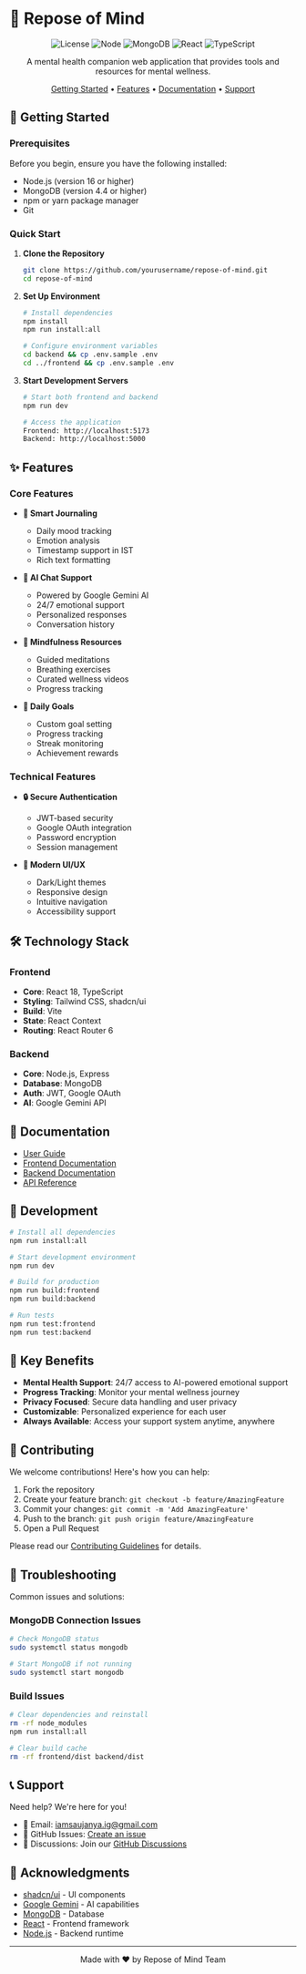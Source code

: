 # 🌿 Repose of Mind

<div align="center">

![License](https://img.shields.io/badge/license-MIT-blue.svg)
![Node](https://img.shields.io/badge/node-%3E%3D16.0.0-brightgreen.svg)
![MongoDB](https://img.shields.io/badge/mongodb-%3E%3D4.4.0-green.svg)
![React](https://img.shields.io/badge/react-%5E18.2.0-blue.svg)
![TypeScript](https://img.shields.io/badge/typescript-%5E5.3.3-blue.svg)

A mental health companion web application that provides tools and resources for mental wellness.

[Getting Started](#getting-started) • [Features](#features) • [Documentation](#documentation) • [Support](#support)

</div>

## 🚀 Getting Started

### Prerequisites

Before you begin, ensure you have the following installed:
- Node.js (version 16 or higher)
- MongoDB (version 4.4 or higher)
- npm or yarn package manager
- Git

### Quick Start

1. **Clone the Repository**
   ```bash
   git clone https://github.com/yourusername/repose-of-mind.git
   cd repose-of-mind
   ```

2. **Set Up Environment**
   ```bash
   # Install dependencies
   npm install
   npm run install:all

   # Configure environment variables
   cd backend && cp .env.sample .env
   cd ../frontend && cp .env.sample .env
   ```

3. **Start Development Servers**
   ```bash
   # Start both frontend and backend
   npm run dev

   # Access the application
   Frontend: http://localhost:5173
   Backend: http://localhost:5000
   ```

## ✨ Features

### Core Features
- **📝 Smart Journaling**
  - Daily mood tracking
  - Emotion analysis
  - Timestamp support in IST
  - Rich text formatting

- **🤖 AI Chat Support**
  - Powered by Google Gemini AI
  - 24/7 emotional support
  - Personalized responses
  - Conversation history

- **🧘 Mindfulness Resources**
  - Guided meditations
  - Breathing exercises
  - Curated wellness videos
  - Progress tracking

- **🎯 Daily Goals**
  - Custom goal setting
  - Progress tracking
  - Streak monitoring
  - Achievement rewards

### Technical Features
- **🔒 Secure Authentication**
  - JWT-based security
  - Google OAuth integration
  - Password encryption
  - Session management

- **🎨 Modern UI/UX**
  - Dark/Light themes
  - Responsive design
  - Intuitive navigation
  - Accessibility support

## 🛠️ Technology Stack

### Frontend
- **Core**: React 18, TypeScript
- **Styling**: Tailwind CSS, shadcn/ui
- **Build**: Vite
- **State**: React Context
- **Routing**: React Router 6

### Backend
- **Core**: Node.js, Express
- **Database**: MongoDB
- **Auth**: JWT, Google OAuth
- **AI**: Google Gemini API

## 📖 Documentation

- [User Guide](./docs/USER_GUIDE.md)
- [Frontend Documentation](./frontend/README.md)
- [Backend Documentation](./backend/README.md)
- [API Reference](./docs/API.md)

## 🔧 Development

```bash
# Install all dependencies
npm run install:all

# Start development environment
npm run dev

# Build for production
npm run build:frontend
npm run build:backend

# Run tests
npm run test:frontend
npm run test:backend
```

## 🌟 Key Benefits

- **Mental Health Support**: 24/7 access to AI-powered emotional support
- **Progress Tracking**: Monitor your mental wellness journey
- **Privacy Focused**: Secure data handling and user privacy
- **Customizable**: Personalized experience for each user
- **Always Available**: Access your support system anytime, anywhere

## 🤝 Contributing

We welcome contributions! Here's how you can help:

1. Fork the repository
2. Create your feature branch: `git checkout -b feature/AmazingFeature`
3. Commit your changes: `git commit -m 'Add AmazingFeature'`
4. Push to the branch: `git push origin feature/AmazingFeature`
5. Open a Pull Request

Please read our [Contributing Guidelines](./CONTRIBUTING.md) for details.

## 🐛 Troubleshooting

Common issues and solutions:

### MongoDB Connection Issues
```bash
# Check MongoDB status
sudo systemctl status mongodb

# Start MongoDB if not running
sudo systemctl start mongodb
```

### Build Issues
```bash
# Clear dependencies and reinstall
rm -rf node_modules
npm run install:all

# Clear build cache
rm -rf frontend/dist backend/dist
```

## 📞 Support

Need help? We're here for you!

- 📧 Email: iamsaujanya.ig@gmail.com
- 💬 GitHub Issues: [Create an issue](https://github.com/yourusername/repose-of-mind/issues)
- 💬 Discussions: Join our [GitHub Discussions](https://github.com/yourusername/repose-of-mind/discussions)

## 🙏 Acknowledgments

- [shadcn/ui](https://ui.shadcn.com/) - UI components
- [Google Gemini](https://ai.google.dev/) - AI capabilities
- [MongoDB](https://www.mongodb.com/) - Database
- [React](https://reactjs.org/) - Frontend framework
- [Node.js](https://nodejs.org/) - Backend runtime

---

<div align="center">
Made with ❤️ by Repose of Mind Team
</div>
